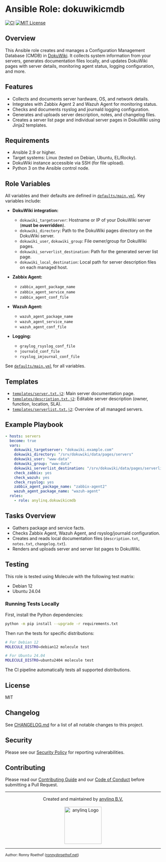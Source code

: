 # Ansible Role: dokuwikicmdb

[![CI](https://github.com/anylinq-B-V/ansible-role-dokuwikicmdb/actions/workflows/ci.yml/badge.svg?branch=main)](https://github.com/anylinq-B-V/ansible-role-dokuwikicmdb/actions/workflows/ci.yml)
[![MIT License](http://img.shields.io/badge/license-MIT-blue.svg?style=flat)](LICENSE)

## Overview

This Ansible role creates and manages a Configuration Management Database (CMDB) in [DokuWiki](https://www.dokuwiki.org/). It collects system information from your servers, generates documentation files locally, and updates DokuWiki pages with server details, monitoring agent status, logging configuration, and more.

## Features

- Collects and documents server hardware, OS, and network details.
- Integrates with Zabbix Agent 2 and Wazuh Agent for monitoring status.
- Checks and documents rsyslog and journald logging configuration.
- Generates and uploads server description, notes, and changelog files.
- Creates a server list page and individual server pages in DokuWiki using Jinja2 templates.

## Requirements

- Ansible 2.9 or higher.
- Target systems: Linux (tested on Debian, Ubuntu, EL/Rocky).
- DokuWiki instance accessible via SSH (for file upload).
- Python 3 on the Ansible control node.

## Role Variables

All variables and their defaults are defined in [`defaults/main.yml`](defaults/main.yml). Key variables include:

- **DokuWiki integration:**
  - `dokuwiki_targetserver`: Hostname or IP of your DokuWiki server (**must be overridden**).
  - `dokuwiki_directory`: Path to the DokuWiki pages directory on the DokuWiki server.
  - `dokuwiki_user`, `dokuwiki_group`: File owner/group for DokuWiki pages.
  - `dokuwiki_serverlist_destination`: Path for the generated server list page.
  - `dokuwiki_local_destination`: Local path for server description files on each managed host.

- **Zabbix Agent:**
  - `zabbix_agent_package_name`
  - `zabbix_agent_service_name`
  - `zabbix_agent_conf_file`

- **Wazuh Agent:**
  - `wazuh_agent_package_name`
  - `wazuh_agent_service_name`
  - `wazuh_agent_conf_file`

- **Logging:**
  - `graylog_rsyslog_conf_file`
  - `journald_conf_file`
  - `rsyslog_imjournal_conf_file`

See [`defaults/main.yml`](defaults/main.yml) for all variables.

## Templates

- [`templates/server.txt.j2`](templates/server.txt.j2): Main server documentation page.
- [`templates/description.txt.j2`](templates/description.txt.j2): Editable server description (owner, function, location, SLA).
- [`templates/serverlist.txt.j2`](templates/serverlist.txt.j2): Overview of all managed servers.

## Example Playbook

```yaml
- hosts: servers
  become: true
  vars:
    dokuwiki_targetserver: "dokuwiki.example.com"
    dokuwiki_directory: "/srv/dokuwiki/data/pages/servers"
    dokuwiki_user: "www-data"
    dokuwiki_group: "www-data"
    dokuwiki_serverlist_destination: "/srv/dokuwiki/data/pages/serverlist.txt"
    check_zabbix: yes
    check_wazuh: yes
    check_rsyslog: yes
    zabbix_agent_package_name: "zabbix-agent2"
    wazuh_agent_package_name: "wazuh-agent"
  roles:
    - role: anylinq.dokuwikicmdb
```

## Tasks Overview

- Gathers package and service facts.
- Checks Zabbix Agent, Wazuh Agent, and rsyslog/journald configuration.
- Creates and reads local documentation files (`description.txt`, `notes.txt`, `changelog.txt`).
- Renders and uploads server and server list pages to DokuWiki.

## Testing

This role is tested using Molecule with the following test matrix:
  - Debian 12
  - Ubuntu 24.04

### Running Tests Locally

First, install the Python dependencies:
```bash
python -m pip install --upgrade -r requirements.txt
```

Then run the tests for specific distributions:

```bash
# For Debian 12
MOLECULE_DISTRO=debian12 molecule test

# For Ubuntu 24.04
MOLECULE_DISTRO=ubuntu2404 molecule test
```

The CI pipeline automatically tests all supported distributions.

## License

MIT

## Changelog

See [CHANGELOG.md](CHANGELOG.md) for a list of all notable changes to this project.

## Security

Please see our [Security Policy](SECURITY.md) for reporting vulnerabilities.

## Contributing

Please read our [Contributing Guide](CONTRIBUTING.md) and our [Code of Conduct](CODE_OF_CONDUCT.md) before submitting a Pull Request.

---

<div align="center">
Created and maintained by <a href="https://www.anylinq.com">anylinq B.V.</a><br/><br/>
<a href="https://www.anylinq.com"><img src="https://anylinq.com/hubfs/AnyLinQ%20transparant.png" width="120" alt="anylinq Logo"/></a>
</div>

---

<sub>Author: Ronny Roethof (<a href="mailto:ronny@roethof.net">ronny@roethof.net</a>)</sub>
